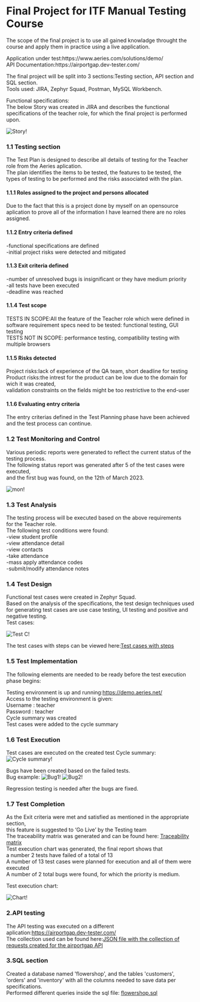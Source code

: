 <h1>Final Project for ITF Manual Testing Course</h1>


The scope of the final project is to use all gained knowladge throught the course and apply them in practice using a live application.
<p>Application under test:https://www.aeries.com/solutions/demo/<br>
API Documentation:https://airportgap.dev-tester.com/</p>
<p>The final project will be split into 3 sections:Testing section, API section and SQL section.<br>
Tools used: JIRA, Zephyr Squad, Postman, MySQL Workbench.</p>
<p>Functional specifications:<br>
The below Story was created in JIRA and describes the functional specifications of the teacher role, 
for which the final project is performed upon.</p>


![Story!](https://github.com/MateiAlexandraMarinela/manual_testing_project/blob/main/print%20screen%20to%20use%20in%20github/Story-The%20teacher%20role-functional%20specifications.png)



<h3>1.1 Testing section<br></h3>
The Test Plan is designed to describe all details of testing for the Teacher role from the Aeries aplication.<br>
The plan identifies the items to be tested, the features to be tested, the types of testing to be performed 
and the risks associated with the plan.

<h4>1.1.1 Roles assigned to the project and persons allocated<br></h4>
Due to the fact that this is a project done by myself on an opensource aplication to prove all of the information
I have learned there are no roles assigned.

<h4>1.1.2 Entry criteria defined<br></h4>
-functional specifications are defined<br>
-initial project risks were detected and mitigated

<h4>1.1.3 Exit criteria defined<br></h4>
-number of unresolved bugs is insignificant or they have medium priority<br>
-all tests have been executed<br>
-deadline was reached

<h4>1.1.4 Test scope<br></h4>
 TESTS IN SCOPE:All the feature of the Teacher role which were defined in software 
requirement specs need to be tested: functional testing, GUI testing<br>
 TESTS NOT IN SCOPE: performance testing, compatibility testing with multiple browsers 

<h4>1.1.5 Risks detected<br></h4>
Project risks:lack of experience of the QA team, short deadline for testing<br>
Product risks:the intrest for the product can be low due to the domain for wich it was created,<br>
              validation constraints on the fields might be too restrictive to the end-user

<h4>1.1.6 Evaluating entry criteria<br></h4>
The entry criterias defined in the Test Planning phase have been achieved and the test process can continue.

<h3>1.2 Test Monitoring and Control<br></h3>
Various periodic reports were generated to reflect the current status of the testing process.<br> 
The following status report was generated after 5 of the test cases were executed,<br>
and the first bug was found, on the 12th of March 2023.

![mon!](https://github.com/MateiAlexandraMarinela/manual_testing_project/blob/main/print%20screen%20to%20use%20in%20github/monitoring%20and%20control3.png)




<h3>1.3 Test Analysis<br></h3>
The testing process will be executed based on the above requirements<br>
for the Teacher role.<br>The following test conditions were found:<br>
-view student profile<br>
-view attendance detail<br>
-view contacts<br>
-take attendance<br>
-mass apply attendance codes<br>
-submit/modify attendance notes

<h3>1.4 Test Design</h3>

Functional test cases were created in Zephyr Squad.<br> Based on the analysis of the specifications, 
the test design techniques used for generating test cases are use case testing, UI testing and positive and negative testing.<br>
Test cases:

![Test C!](https://github.com/MateiAlexandraMarinela/manual_testing_project/blob/main/new%20commit/Screenshot%202023-03-27%20124325.png)






The test cases with steps can be viewed here:<a href="https://github.com/MateiAlexandraMarinela/manual_testing_project/blob/main/print%20screen%20to%20use%20in%20github/test%20cases%20with%20steps-test%20design.xlsx">Test cases with steps</a>






<h3>1.5 Test Implementation<br></h3>
The following elements are needed to be ready before the test execution phase begins:


Testing environment is up and running:https://demo.aeries.net/<br>
Access to the testing environment is given:<br> Username : teacher<br> Password : teacher<br>
Cycle summary was created<br>
Test cases were added to the cycle summary

<h3>1.6 Test Execution</h3>

Test cases are executed on the created test Cycle summary:
![Cycle summary!](https://github.com/MateiAlexandraMarinela/manual_testing_project/blob/main/print%20screen%20to%20use%20in%20github/Cycle%20Summary-test%20execution.png)



Bugs have been created based on the failed tests.<br>
Bug example: ![Bug1!](https://github.com/MateiAlexandraMarinela/manual_testing_project/blob/main/new%20commit/bug2.png)
 ![Bug2!](https://github.com/MateiAlexandraMarinela/manual_testing_project/blob/main/new%20commit/bug22.png)





Regression testing is needed after the bugs are fixed.


<h3>1.7 Test Completion<br></h3>
As the Exit criteria were met and satisfied as mentioned in the appropriate section,<br> 
this feature is suggested to ‘Go Live’ by the Testing team<br>
The traceability matrix was generated and can be found here: <a href="https://github.com/MateiAlexandraMarinela/manual_testing_project/blob/main/print%20screen%20to%20use%20in%20github/taceability%20matrix/Traceability%20Matrix.xlsx">Traceability matrix</a><br>
Test execution chart was generated, the final report shows that <br>a number 2 tests have failed of a total of 13<br>
A number of 13 test cases were planned for execution and all of them were executed<br>
A number of 2 total bugs were found, for which the priority is medium.

Test execution chart:

![Chart!](https://github.com/MateiAlexandraMarinela/manual_testing_project/blob/main/print%20screen%20to%20use%20in%20github/raport%20executie.png)


<h3>2.API testing</h3>

The API testing was executed on a different aplication:https://airportgap.dev-tester.com/<br>
The collection used can be found here:<a href="https://github.com/MateiAlexandraMarinela/manual_testing_project/blob/main/Api%20tests%20for%20Airport%20Gap%20FP.postman_collection.json">JSON file with the collection of requests created for the airportgap API</a>


<h3>3.SQL section<br></h3>
Created a database named 'flowershop', and the tables 'customers', 'orders' and 'inventory'
with all the columns needed to save data per specifications.<br>
Performed different queries inside the sql file: <a href="https://github.com/MateiAlexandraMarinela/manual_testing_project/tree/main/MySQL">flowershop.sql</a>



